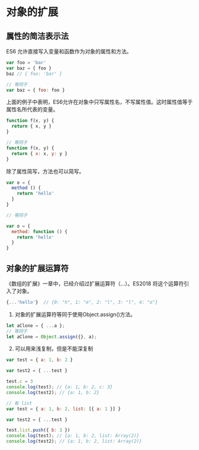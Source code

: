 # 对象的扩展

## 属性的简洁表示法

ES6 允许直接写入变量和函数作为对象的属性和方法。

```js
var foo = 'bar'
var baz = { foo }
baz // { foo: 'bar' }

// 等同于
var baz = { foo: foo }
```

上面的例子中表明，ES6允许在对象中只写属性名，不写属性值。这时属性值等于属性名所代表的变量。

```js
function f(x, y) {
  return { x, y }
}

// 等同于
function f(x, y) {
  return { x: x, y: y }
}
```

除了属性简写，方法也可以简写。

```js
var o = {
  method () {
    return 'hello'
  }
}

// 等同于

var o = {
  method: function () {
    return 'hello'
  }
}
```

## 对象的扩展运算符

《数组的扩展》一章中，已经介绍过扩展运算符（...）。ES2018 将这个运算符引入了对象。

```js
{...'hello'}  // {0: "h", 1: "e", 2: "l", 3: "l", 4: "o"}
```

1. 对象的扩展运算符等同于使用Object.assign()方法。

```js
let aClone = { ...a };
// 等同于
let aClone = Object.assign({}, a);
```

2. 可以用来浅复制，但是不能深复制

```js
var test = { a: 1, b: 2 }

var test2 = { ...test }

test.c = 3
console.log(test); // {a: 1, b: 2, c: 3}
console.log(test2); // {a: 1, b: 2}

// 有 list
var test = { a: 1, b: 2, list: [{ a: 1 }] }

var test2 = { ...test }

test.list.push({ b: 3 })
console.log(test); // {a: 1, b: 2, list: Array(2)}
console.log(test2); // {a: 1, b: 2, list: Array(2)}
```

